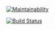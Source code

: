 [![Maintainability](https://api.codeclimate.com/v1/badges/a99a88d28ad37a79dbf6/maintainability)](https://codeclimate.com/github/codeclimate/codeclimate/maintainability)

[![Build Status](https://travis-ci.org/mabaranov/project-lvl1-s224.svg?branch=master)](https://travis-ci.org/mabaranov/project-lvl1-s224)
